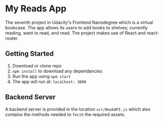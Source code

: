 # My Reads App

The seventh project in Udacity's Frontend Nanodegree which is a virtual bookcase. The app allows its users to add books to shelves; currently reading, want to read, and read. The project makes use of React and react-router.

## Getting Started

1. Download or clone repo 
2. ```npm install``` to download any dependancies
3. Run the app using ```npm start```
4. The app will run at: ```localhost: 3000```

## Backend Server

A backend server is provided in the location ```scr/BookAPI.js``` which also contains the methods needed to ```fecth``` the required assets.


